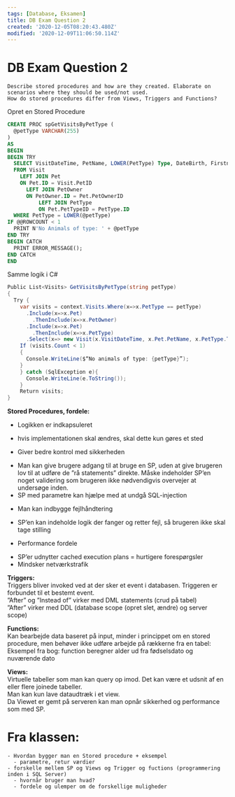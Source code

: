 ```yaml
---
tags: [Database, Eksamen]
title: DB Exam Question 2
created: '2020-12-05T08:20:43.480Z'
modified: '2020-12-09T11:06:50.114Z'
---
```


# DB Exam Question 2
```
Describe stored procedures and how are they created. Elaborate on scenarios where they should be used/not used.
How do stored procedures differ from Views, Triggers and Functions?
```
Opret en Stored Procedure
```SQL
CREATE PROC spGetVisitsByPetType (
  @petType VARCHAR(255)
)
AS
BEGIN
BEGIN TRY
  SELECT VisitDateTime, PetName, LOWER(PetType) Type, DateBirth, Firstname, Lastname, Phone, Email
  FROM Visit
    LEFT JOIN Pet
    ON Pet.ID = Visit.PetID
      LEFT JOIN PetOwner
      ON PetOwner.ID = Pet.PetOwnerID
	      LEFT JOIN PetType
	      ON Pet.PetTypeID = PetType.ID
  WHERE PetType = LOWER(@petType)
IF @@ROWCOUNT < 1
  PRINT N'No Animals of type: ' + @petType
END TRY
BEGIN CATCH
  PRINT ERROR_MESSAGE();
END CATCH
END
```  
Samme logik i C#
```csharp
Public List<Visits> GetVisitsByPetType(string petType)
{
  Try {
    var visits = context.Visits.Where(x=>x.PetType == petType)
      .Include(x=>x.Pet)
        .ThenInclude(x=>x.PetOwner)
      .Include(x=>x.Pet)
        .ThenInclude(x=>x.PetType)
      .Select(x=> new Visit(x.VisitDateTime, x.Pet.PetName, x.PetType.Type.ToLower(), x.Pet.DateBirth, x.PetOwner.FirstName, x.PetOwner.LastName, x.PetOwner.Phone, x.PetOwner.Email)).ToList();
    If (visits.Count < 1)
    {
      Console.WriteLine($“No animals of type: {petType}”);
    }
	} catch (SqlException e){
	  Console.WriteLine(e.ToString());
	}
	Return visits;
}
```
__Stored Procedures, fordele:__  
-	Logikken er indkapsuleret
  *	hvis implementationen skal ændres, skal dette kun gøres et sted
-	Giver bedre kontrol med sikkerheden
  *	Man kan give brugere adgang til at bruge en SP, uden at give brugeren lov til at udføre de ”rå statements” direkte. Måske indeholder SP’en noget validering som brugeren ikke nødvendigvis overvejer at undersøge inden.
  *	SP med parametre kan hjælpe med at undgå SQL-injection
-	Man kan indbygge fejlhåndtering
  * SP’en kan indeholde logik der fanger og retter fejl, så brugeren ikke skal tage stilling
-	Performance fordele
  * SP’er udnytter cached execution plans = hurtigere forespørgsler
  * Mindsker netværkstrafik

__Triggers:__  
Triggers bliver invoked ved at der sker et event i databasen. Triggeren er forbundet til et bestemt event.  
”After” og ”Instead of” virker med DML statements (crud på tabel)  
”After” virker med DDL (database scope (opret slet, ændre) og server scope)  

__Functions:__  
Kan bearbejde data baseret på input, minder i princippet om en stored procedure, men behøver ikke udføre arbejde på rækkerne fra en tabel:   Eksempel fra bog: function beregner alder ud fra fødselsdato og nuværende dato  

__Views:__  
Virtuelle tabeller som man kan query op imod. Det kan være et udsnit af en eller flere joinede tabeller.  
Man kan kun lave dataudtræk i et view.  
Da Viewet er gemt på serveren kan man opnår sikkerhed og performance som med SP.


# Fra klassen:
```
- Hvordan bygger man en Stored procedure + eksempel
  - parametre, retur værdier
- forskelle mellem SP og Views og Trigger og fuctions (programmering inden i SQL Server)
  - hvornår bruger man hvad?
  - fordele og ulemper om de forskellige muligheder
```

